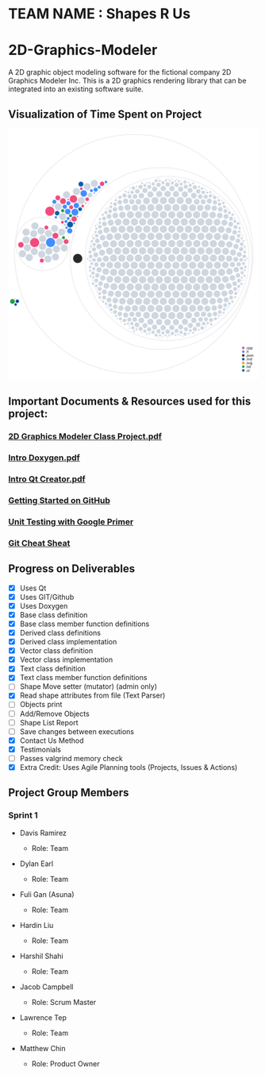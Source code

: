 # TEAM NAME : Shapes R Us
# 2D-Graphics-Modeler

A 2D graphic object modeling software for the fictional company 2D Graphics Modeler Inc. This is a 2D graphics rendering library 
that can be integrated into an existing software suite.

## Visualization of Time Spent on Project

![Visualization of the codebase](./diagram.svg)

## Important Documents & Resources used for this project:

### [2D Graphics Modeler Class Project.pdf](https://github.com/campjake/2D-Graphics-Modeler/files/9841670/2D.Graphics.Modeler.Class.Project.1.pdf)

### [Intro Doxygen.pdf](https://github.com/campjake/2D-Graphics-Modeler/files/9841681/Intro.Doxygen.1.pdf)

### [Intro Qt Creator.pdf](https://github.com/campjake/2D-Graphics-Modeler/files/9841682/Intro.Qt.Creator.1.pdf)

### [Getting Started on GitHub](https://guides.github.com/activities/hello-world/)

### [Unit Testing with Google Primer](https://google.github.io/googletest/primer.html)

### [Git Cheat Sheat](https://training.github.com/downloads/github-git-cheat-sheet.pdf)

## Progress on Deliverables
- [x] Uses Qt
- [x] Uses GIT/Github
- [x] Uses Doxygen
- [x] Base class definition
- [x] Base class member function definitions
- [x] Derived class definitions
- [x] Derived class implementation
- [x] Vector class definition
- [x] Vector class implementation
- [x] Text class definition
- [x] Text class member function definitions
- [ ] Shape Move setter (mutator) (admin only)
- [x] Read shape attributes from file (Text Parser)
- [ ] Objects print
- [ ] Add/Remove Objects
- [ ] Shape List Report
- [ ] Save changes between executions
- [x] Contact Us Method
- [x] Testimonials
- [ ] Passes valgrind memory check
- [x] Extra Credit: Uses Agile Planning tools (Projects, Issues & Actions)

## Project Group Members
### Sprint 1
- Davis Ramirez
  - Role: Team

- Dylan Earl
  - Role: Team

- Fuli Gan  (Asuna)
  - Role: Team

- Hardin Liu
  - Role: Team
  
- Harshil Shahi
  - Role: Team

- Jacob Campbell
  - Role: Scrum Master

- Lawrence Tep
  - Role: Team

- Matthew Chin
  - Role: Product Owner
  

